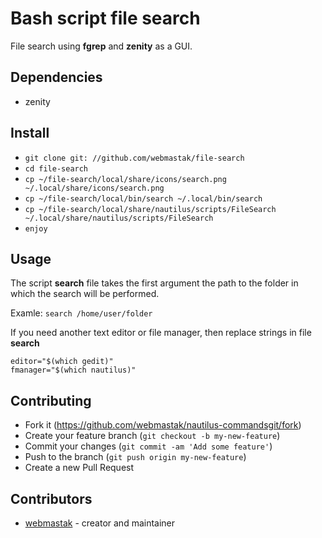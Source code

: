 # Bash script file search

File search using **fgrep** and **zenity** as a GUI.


## Dependencies

  * zenity

## Install

* `git clone git: //github.com/webmastak/file-search`
* `cd file-search`
* `cp ~/file-search/local/share/icons/search.png ~/.local/share/icons/search.png`
* `cp ~/file-search/local/bin/search ~/.local/bin/search`
* `cp ~/file-search/local/share/nautilus/scripts/FileSearch ~/.local/share/nautilus/scripts/FileSearch`
* `enjoy`


## Usage

The script **search** file takes the first argument the path to the folder in which the search will be performed. 

Examle: `search /home/user/folder`

If you need another text editor or file manager, then replace strings in file **search**

```
editor="$(which gedit)"
fmanager="$(which nautilus)"
```

## Contributing

* Fork it (<https://github.com/webmastak/nautilus-commandsgit/fork>)
* Create your feature branch (`git checkout -b my-new-feature`)
* Commit your changes (`git commit -am 'Add some feature'`)
* Push to the branch (`git push origin my-new-feature`)
* Create a new Pull Request


## Contributors

- [webmastak](https://github.com/webmastak) - creator and maintainer
